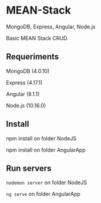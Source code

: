 # MEAN-Stack
MongoDB, Express, Angular, Node.js

Basic MEAN Stack CRUD.

## Requeriments
MongoDB (4.0.10)

Express (4.17.1) 

Angular (8.1.1)

Node.js (10.16.0)

## Install
npm install on folder NodeJS

npm install on folder AngularApp

##  Run servers
`nodemon server` on folder NodeJS

`ng serve` on folder AngularApp
